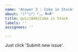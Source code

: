 ```yaml
---
name: 'Answer 3 : Coke in Stock'
about: "(╯°□°）╯︵ ┻━┻"
title: quiz|846|Coke in Stock
labels: ''
assignees: ''

---
```


Just click 'Submit new issue'.
